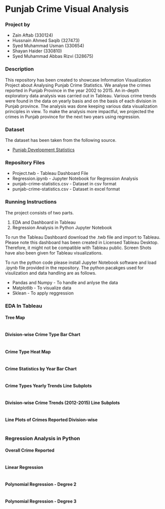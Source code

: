 # Punjab Crime Visual Analysis

### Project by 

- Zain Aftab 		               (330124)
- Hussnain Ahmed Saqib 	       (327473)
- Syed Muhammad Usman          (330654)
- Shayan Haider 		           (330810)
- Syed Muhammad Abbas Rizvi    (328675)

### Description 
This repository has been created to showcase Information Visualization Project about Analysing Punjab Crime Statistics. We analyse the crimes reported in Punjab Province in the year 2002 to 2015. An in-depth exploratory data analysis was carried out in Tableau. Various crime trends were found in the data on yearly basis and on the basis of each division in Punjab province. The analysis was done keeping various data visualization principles in view. To make the analysis more impactful, we projected the crimes in Punjab province for the next two years using regression.

### Dataset
The dataset has been taken from the following source. 
- <a href="http://bos.gop.pk/developmentstat">Punjab Development Statistics</a>

### Repository Files
- Project.twb - Tableau Dashboard File
- Regression.ipynb - Jupyter Notebook for Regression Analysis
- punjab-crime-statistics.csv - Dataset in csv format
- punjab-crime-statistics.csv - Dataset in excel format


### Running Instructions

The project consists of two parts.
1. EDA and Dashboard in Tableau
2. Regression Analysis in Python Jupyter Notebook

To run the Tableau Dashboard download the .twb file and import to Tableau. Please note this dashboard has been created in Licensed Tableau Desktop. Therefore, it might not be compatible with Tableau public. Screen Shots have also been given for Tableau visualizations. 

To run the python code please install Jupyter Notebook software and load .ipynb file provided in the repository. The python pacakges used for visulization and data handling are as follows.
- Pandas and Numpy - To handle and anlyse the data
- Matplotlib - To visualize data
- Sklean - To apply reggression

### EDA In Tableau

#### Tree Map
<p>
    <img src="https://github.com/smusman/Punjab-Crime-Visual-Analysis/blob/main/images/Picture1.png" alt>
</p>

#### Division-wise Crime Type Bar Chart
<p>
    <img src="https://github.com/smusman/Punjab-Crime-Visual-Analysis/blob/main/images/Picture2.png" alt>
</p>

#### Crime Type Heat Map
<p>
    <img src="https://github.com/smusman/Punjab-Crime-Visual-Analysis/blob/main/images/Picture3.png" alt>
</p>

#### Crime Statistics by Year Bar Chart
<p>
    <img src="https://github.com/smusman/Punjab-Crime-Visual-Analysis/blob/main/images/Picture4.png" alt>
</p>

#### Crime Types Yearly Trends Line Subplots
<p>
    <img src="https://github.com/smusman/Punjab-Crime-Visual-Analysis/blob/main/images/Picture5.png" alt>
</p>

#### Division-wise Crime Trends (2012-2015) Line Subplots
<p>
    <img src="https://github.com/smusman/Punjab-Crime-Visual-Analysis/blob/main/images/Picture6.png" alt>
</p>

#### Line Plots of Crimes Reported Division-wise
<p>
    <img src="https://github.com/smusman/Punjab-Crime-Visual-Analysis/blob/main/images/Picture7.png" alt>
</p>


### Regression Analysis in Python
#### Overall Crime Reported
<p>
    <img src="https://github.com/smusman/Punjab-Crime-Visual-Analysis/blob/main/images/Picture8.png" alt>
</p>

#### Linear Regression
<p>
    <img src="https://github.com/smusman/Punjab-Crime-Visual-Analysis/blob/main/images/Picture9.png" alt>
</p>

#### Polynomial Regression - Degree 2
<p>
    <img src="https://github.com/smusman/Punjab-Crime-Visual-Analysis/blob/main/images/Picture10.png" alt>
</p>

#### Polynomial Regression - Degree 3
<p>
    <img src="https://github.com/smusman/Punjab-Crime-Visual-Analysis/blob/main/images/Picture11.png" alt>
</p>
